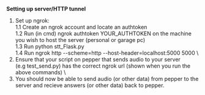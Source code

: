 **Setting up server/HTTP tunnel**
1. Set up ngrok:\
      1.1 Create an ngrok account and locate an authtoken\
      1.2 Run (in cmd) ngrok authtoken YOUR_AUTHTOKEN on the machine you wish to host the server (personal or garage pc) \
      1.3 Run python stt_Flask.py \
      1.4 Run ngrok http --scheme=http --host-header=localhost:5000 5000 \
2. Ensure that your script on pepper that sends audio to your server \
   (e.g test_send.py) has the correct ngrok url (shown when you run the above commands) \
3. You should now be able to send audio (or other data) from pepper to the server and recieve answers (or other data) back to pepper.
